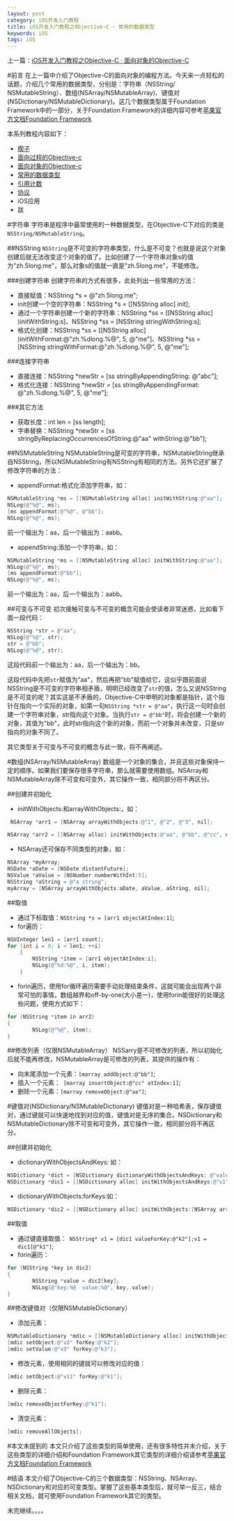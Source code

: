 ```yaml
---
layout: post
category: iOS开发入门教程
title: iOS开发入门教程之Objective-C · 常用的数据类型
keywords: iOS
tags: iOS
---
```


上一篇：[iOS开发入门教程之Objective-C · 面向对象的Objective-C]( http://zh.5long.me/2014/learning-ios-oc-2/)

#前言
在上一篇中介绍了Objective-C的面向对象的编程方法。今天来一点轻松的话题，介绍几个常用的数据类型，分别是：字符串（NSString/ NSMutableString）、数组(NSArray/NSMutableArray)、键值对(NSDictionary/NSMutableDictionary)。这几个数据类型属于Foundation Framework中的一部分，关于Foundation Framework的详细内容可参考[苹果官方文档Foundation Framework](https://developer.apple.com/library/ios/documentation/Cocoa/Reference/Foundation/ObjC_classic/index.html)

<!--more-->

本系列教程内容如下：

*  [楔子](http://zh.5long.me/2014/learning-ios-preface/)
*  [面向过程的Objective-c](http://zh.5long.me/2014/learning-ios-oc-1/)
*  [面向对象的Objective-c](http://zh.5long.me/2014/learning-ios-oc-2/)
*  [常用的数据类型](http://zh.5long.me/2015/learning-ios-oc-3/)
*  [引用计数](http://zh.5long.me/2015/learning-ios-oc-4/)
*  [协议](http://zh.5long.me/2015/learning-ios-oc-5/)
*  iOS应用
* 跋

#字符串
字符串是程序中最常使用的一种数据类型，在Objective-C下对应的类是`NSString/NSMutableString`。

##NSString
`NSString`是不可变的字符串类型，什么是不可变？也就是说这个对象创建后就无法改变这个对象的值了。比如创建了一个字符串对象s的值为"zh.5long.me"，那么对象s的值就一直是"zh.5long.me"，不能修改。

###创建字符串
创建字符串的方式有很多，此处列出一些常用的方法：

*  直接赋值：NSString *s = @"zh.5long.me";
*  init创建一个空的字符串：NSString *s = [[NSString alloc] init];
*  通过一个字符串创建一个新的字符串：NSString *ss = [[NSString alloc] )initWithString:s]、NSString *ss = [NSString stringWithString:s];
*  格式化创建：NSString *ss = [[NSString alloc] )initWithFormat:@"zh.%dlong.%@", 5, @"me"]、NSString *ss = [NSString stringWithFormat:@"zh.%dlong.%@", 5, @"me"];

###连接字符串
*  直接连接：NSString *newStr = [ss stringByAppendingString: @"abc"];
*  格式化连接：NSString *newStr = [ss stringByAppendingFormat: @"zh.%dlong.%@", 5, @"me"];

###其它方法
*  获取长度：int len = [ss length];
*  字串替换：NSString *newStr = [ss stringByReplacingOccurrencesOfString:@"aa"  withString:@"bb"];

##NSMutableString
NSMutableString是可变的字符串，NSMutableString继承自NSString，所以NSMutableString有NSString有相同的方法。另外它还扩展了修改字符串的方法：

*  appendFormat:格式化添加字符串，如：

```objective-c
NSMutableString *ms = [[NSMutableString alloc] initWithString:@"aa"];
NSLog(@"%@", ms);
[ms appendFormat:@"%@", @"bb"];
NSLog(@"%@", ms);
```

前一个输出为：aa，后一个输出为：aabb。

*  appendString:添加一个字符串，如：

```objective-c
NSMutableString *ms = [[NSMutableString alloc] initWithString:@"aa"];
NSLog(@"%@", ms);
[ms appendFormat:@"bb"];
NSLog(@"%@", ms);
```

前一个输出为：aa，后一个输出为：aabb。

##可变与不可变
初次接触可变与不可变的概念可能会使读者非常迷惑，比如看下面一段代码：

```objective-c
NSString *str = @"aa";
NSLog(@"%@", str);
str = @"bb";
NSLog(@"%@", str);
```

这段代码前一个输出为：aa，后一个输出为：bb。

这段代码中先把`str`赋值为"aa"，然后再把"bb"赋值给它，这似乎跟前面说NSString是不可变的字符串相矛盾，明明已经改变了`str`的值，怎么又说NSString是不可变的呢？其实这是不矛盾的，Objective-C中申明的对象都是指针，这个指针在指向一个实际的对象，如第一句`NSString *str = @"aa"`，执行这一句时会创建一个字符串对象，str指向这个对象。当执行`str = @"bb"`时，将会创建一个新的对象，其值为"bb"，此时str指向这个新的对象，而前一个对象并未改变，只是str指向的对象不同了。

其它类型关于可变与不可变的概念与此一致，将不再阐述。

#数组(NSArray/NSMutableArray)
数组是一个对象的集合，并且这些对象保持一定的顺序。如果我们要保存很多字符串，那么就需要使用数组。NSArray和NSMutableArray除不可变和可变外，其它操作一致，相同部分将不再区分。

##创建并初始化
*  initWithObjects:和arrayWithObjects:，如：

```objective-c
 NSArray *arr1 = [NSArray arrayWithObjects:@"1", @"2", @"3", nil];
    
NSArray *arr2 = [[NSArray alloc] initWithObjects:@"aa", @"bb", @"cc", nil];
```

*  NSArray还可保存不同类型的对象，如：

```objective-c
NSArray *myArray;
NSDate *aDate = [NSDate distantFuture];
NSValue *aValue = [NSNumber numberWithInt:5];
NSString *aString = @"a string";
myArray = [NSArray arrayWithObjects:aDate, aValue, aString, nil];
```

##取值

*  通过下标取值：`NSString *s = [arr1 objectAtIndex:1]`;
*  for遍历：

```objective-c
NSUInteger len1 = [arr1 count];
for (int i = 0; i < len1; ++i)
    {
        NSString *item = [arr1 objectAtIndex:i];
        NSLog(@"%d:%@", i, item);
    }
```

*  forin遍历，使用for循环遍历需要手动处理结束条件，这就可能会出现两个非常可怕的事情，数组越界和off-by-one(大小差一)，使用forin能很好的处理这些问题，使用方式如下：

```objective-c
for (NSString *item in arr2)
{
        NSLog(@"%@", item);
}
```

##修改列表（仅限NSMutableArray）
NSSarry是不可修改的列表，所以初始化后就不能再修改，NSMutableArray是可修改的列表，其提供的操作有：

*  向末尾添加一个元素：`[marray addObject:@"bb"]`;
*  插入一个元素：` [marray insertObject:@"cc" atIndex:1]`;
*  删除一个元素：`[marray removeObject:@"aa"]`;

#键值对(NSDictionary/NSMutableDictionary)
键值对是一种哈希表，保存键值对，通过键就可以快速地找到对应的值，键值对是无序的集合。NSDictionary和NSMutableDictionary除不可变和可变外，其它操作一致，相同部分将不再区分。

##创建并初始化

*  dictionaryWithObjectsAndKeys: 如：

```objective-c
NSDictionary *dict = [NSDictionary dictionaryWithObjectsAndKeys: @"value1", @"key1", @"value2", @"key2", nil];
NSDictionary *dic1 = [[NSDictionary alloc] initWithObjectsAndKeys:@"v1", @"k1", @"v2", @"k2", @"v3", @"k3", nil];
```

*  dictionaryWithObjects:forKeys:如：

```objective-c
NSDictionary *dic2 = [[NSDictionary alloc] initWithObjects:[NSArray arrayWithObjects:@"v1", @"v2", @"v3", nil] forKeys:[NSArray arrayWithObjects:@"k1", @"k2", @"k3", nil]];
```
##取值
*  通过键直接取值：` NSString* v1 = [dic1 valueForKey:@"k2"];v1 = dic1[@"k1"]`;
*  forin遍历：

```objective-c
for (NSString *key in dic2)
{
        NSString *value = dic2[key];
        NSLog(@"key:%@  value:%@", key, value);
}
```

##修改键值对（仅限NSMutableDictionary）

*  添加元素：

```objective-c
NSMutableDictionary *mdic = [[NSMutableDictionary alloc] initWithObjectsAndKeys:@"v1", @"k1", nil];
[mdic setObject:@"v2" forKey:@"k2"];
[mdic setValue:@"v3" forKey:@"k3"];
```

*  修改元素，使用相同的键就可以修改对应的值：
```objective-c
[mdic setObject:@"v11" forKey:@"k1"];
```

*  删除元素：

```objective-c
[mdic removeObjectForKey:@"k1"];
```

*  清空元素：

```objective-c
[mdic removeAllObjects];
```

#本文未提到的
本文只介绍了这些类型的简单使用，还有很多特性并未介绍，关于这些类型的详细介绍和Foundation Framework其它类型的详细介绍请参考[苹果官方文档Foundation Framework](https://developer.apple.com/library/ios/documentation/Cocoa/Reference/Foundation/ObjC_classic/index.html)

#结语
本文介绍了Objective-C的三个数据类型：NSString、NSArray、NSDictionary和对应的可变类型。掌握了这些基本类型后，就可举一反三，结合相关文档，就可使用Foundation Framework其它的类型。

未完继续。。。。